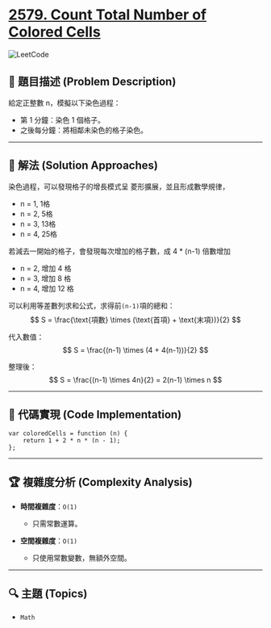 # [2579. Count Total Number of Colored Cells](https://leetcode.com/problems/count-total-number-of-colored-cells/description/)

![LeetCode](https://leetcode.com/static/images/LeetCode_Sharing.png)

## **📝 題目描述 (Problem Description)**  

給定正整數 n，模擬以下染色過程：

- 第 1 分鐘：染色 1 個格子。
- 之後每分鐘：將相鄰未染色的格子染色。

---

## 🚀 **解法 (Solution Approaches)**

染色過程，可以發現格子的增長模式呈 菱形擴展，並且形成數學規律，

- n = 1, 1格
- n = 2, 5格
- n = 3, 13格
- n = 4, 25格

若減去一開始的格子，會發現每次增加的格子數，成 4 * (n-1) 倍數增加

- n = 2, 增加 4 格
- n = 3, 增加 8 格
- n = 4, 增加 12 格

可以利用等差數列求和公式，求得前`(n-1)`項的總和：
$$
S = \frac{\text{項數} \times (\text{首項} + \text{末項})}{2}
$$

代入數值：
$$
S = \frac{(n-1) \times (4 + 4(n-1))}{2}
$$

整理後：
$$
S = \frac{(n-1) \times 4n}{2} = 2(n-1) \times n
$$


---

## 📌 **代碼實現 (Code Implementation)**
```
var coloredCells = function (n) {
    return 1 + 2 * n * (n - 1);
};
```

---

## 🏆 **複雜度分析 (Complexity Analysis)**  

- **時間複雜度**：`O(1)` 
  - 只需常數運算。

- **空間複雜度**：`O(1)`  
  - 只使用常數變數，無額外空間。

--- 

## 🔍 **主題 (Topics)**
- `Math`